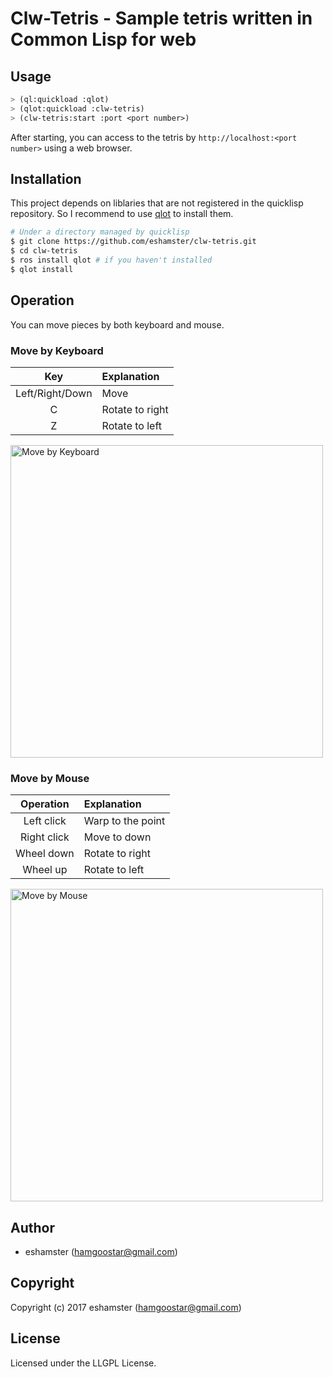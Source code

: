 # Clw-Tetris - Sample tetris written in Common Lisp for web

## Usage

```lisp
> (ql:quickload :qlot)
> (qlot:quickload :clw-tetris)
> (clw-tetris:start :port <port number>)
```

After starting, you can access to the tetris by `http://localhost:<port number>` using a web browser.

## Installation

This project depends on liblaries that are not registered in the quicklisp repository. So I recommend to use [qlot](https://github.com/fukamachi/qlot) to install them.

```bash
# Under a directory managed by quicklisp
$ git clone https://github.com/eshamster/clw-tetris.git
$ cd clw-tetris
$ ros install qlot # if you haven't installed
$ qlot install
```

## Operation

You can move pieces by both keyboard and mouse.

### Move by Keyboard

| Key | Explanation |
| :-------: | :---------- |
| Left/Right/Down  | Move |
| C | Rotate to right |
| Z | Rotate to left  |

<img alt="Move by Keyboard" src="https://raw.githubusercontent.com/wiki/eshamster/clw-tetris/images/summary.gif" width="500px">

### Move by Mouse

| Operation | Explanation |
| :-------: | :---------- |
| Left click  | Warp to the point |
| Right click | Move to down |
| Wheel down | Rotate to right |
| Wheel up   | Rotate to left  |

<img alt="Move by Mouse" src="https://raw.githubusercontent.com/wiki/eshamster/clw-tetris/images/move_by_mouse.gif" width="500px">

## Author

* eshamster (hamgoostar@gmail.com)

## Copyright

Copyright (c) 2017 eshamster (hamgoostar@gmail.com)

## License

Licensed under the LLGPL License.
